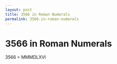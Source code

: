 ```yaml
---
layout: post
title: 3566 in Roman Numerals
permalink: 3566-in-roman-numerals
---
```


# 3566 in Roman Numerals

3566 = MMMDLXVI

